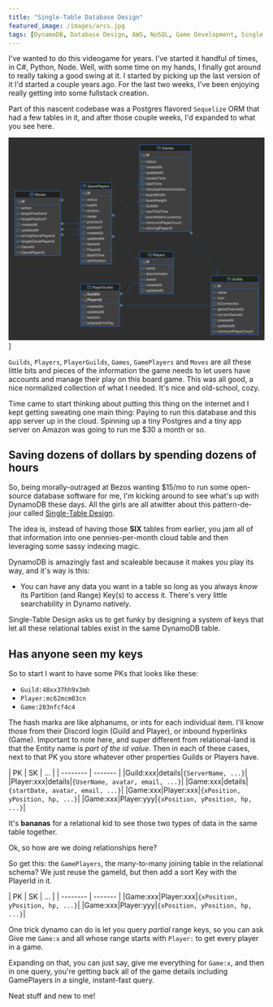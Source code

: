 ```yaml
---
title: "Single-Table Database Design"
featured_image: /images/arcs.jpg
tags: [DynamoDB, Database Design, AWS, NoSQL, Game Development, Single Table]
---
```


I've wanted to do this videogame for years. I've started it handful of times, in C#, Python, Node. Well, with some time on my hands, I finally got around to really taking a good swing at it. I started by picking up the last version of it I'd started a couple years ago. For the last two weeks, I've been enjoying really getting into some fullstack creation.
<!--more--> 

Part of this nascent codebase was a Postgres flavored `Sequelize` ORM that had a few tables in it, and after those couple weeks, I'd expanded to what you see here. 

![Database diagram for Infight.io](/images/infightDbDiagram.png)]

`Guilds`, `Players`, `PlayerGuilds`, `Games`, `GamePlayers` and `Moves` are all these little bits and pieces of the information the game needs to let users have accounts and manage their play on this board game. This was all good, a nice normalized collection of what I needed. It's nice and old-school, cozy.

Time came to start thinking about putting this thing on the internet and I kept getting sweating one main thing: Paying to run this database and this app server up in the cloud. Spinning up a tiny Postgres and a tiny app server on Amazon was going to run me $30 a month or so. 

## Saving dozens of dollars by spending dozens of hours

So, being morally-outraged at Bezos wanting $15/mo to run some open-source database software for me, I'm kicking around to see what's up with DynamoDB these days. All the girls are all atwitter about this pattern-de-jour called [Single-Table Design](https://aws.amazon.com/blogs/compute/creating-a-single-table-design-with-amazon-dynamodb/).

The idea is, instead of having those **SIX** tables from earlier, you jam all of that information into one pennies-per-month cloud table and then leveraging some sassy indexing magic.

DynamoDB is amazingly fast and scaleable because it makes you play its way, and it's way is this:
  - You can have any data you want in a table so long as you always *know* its Partition (and Range) Key(s) to access it. There's very little searchability in Dynamo natively.

 Single-Table Design asks us to get funky by designing a system of keys that let all these relational tables exist in the same DynamoDB table. 

 ## Has anyone seen my keys
So to start I want to have some PKs that looks like these:

 - `Guild:48xx37hh9x3mh`
 - `Player:mc62mcm03cn`
 - `Game:203nfcf4c4`

The hash marks are like alphanums, or ints for each individual item. I'll know those from their Discord login (Guild and Player), or inbound hyperlinks (Game). Important to note here, and super different from relational-land is that the Entity name is _part of the id value_. Then in each of these cases, next to that PK you store whatever other properties Guilds or Players have.

| PK | SK | ... |
| -------- | ------- |
|Guild:xxx|details|`{ServerName, ...}`|
|Player:xxx|details|`{UserName, avatar, email, ...}`|
|Game:xxx|details|`{startDate, avatar, email, ...}`|
|Game:xxx|Player:xxx|`{xPosition, yPosition, hp, ...}`|
|Game:xxx|Player:yyy|`{xPosition, yPosition, hp, ...}`|

It's __bananas__ for a relational kid to see those two types of data in the same table together.

Ok, so how are we doing relationships here? 

So get this: the `GamePlayers`, the many-to-many joining table in the relational schema? We just reuse the gameId, but then add a sort Key with the PlayerId in it.

| PK | SK | ... |
| -------- | ------- |
|Game:xxx|Player:xxx|`{xPosition, yPosition, hp, ...}`|
|Game:xxx|Player:yyy|`{xPosition, yPosition, hp, ...}`|

One trick dynamo can do is let you query *partial* range keys, so you can ask Give me `Game:x` and all whose range starts with `Player:` to get every player in a game.

Expanding on that, you can just say, give me everything for `Game:x`, and then in one query, you're getting back all of the game details including GamePlayers in a single, instant-fast query.

Neat stuff and new to me!